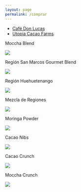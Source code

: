 ```yaml
---
layout: page
permalink: /comprar
---
```

<html lang="en">
<head>
  <meta charset="utf-8">
  <meta name="viewport" content="width=device-width, initial-scale=1">
  <title>jQuery UI Tabs - Default functionality</title>
  <link rel="stylesheet" href="//code.jquery.com/ui/1.12.1/themes/base/jquery-ui.css">
  <link rel="stylesheet" href="/resources/demos/style.css">
  <script src="https://code.jquery.com/jquery-1.12.4.js"></script>
  <script src="https://code.jquery.com/ui/1.12.1/jquery-ui.js"></script>
  <script>
  $( function() {
    $( "#tabs" ).tabs();
  } );
  </script>
</head>
<body id="bs-over">
 
<div id="tabs">
  <ul>
    <li id="ventana-1"><a href="#tabs-1">Café Don Lucas</a></li>
    <li id="ventana-2"><a href="#tabs-2">Utopia Cacao Farms</a></li>
  </ul>
  <div id="tabs-1">
   <div class="product" id="page-product">
	<div class="container">
		<div class="row">
			<div class="col-md-6 col-xs-12">
				<p>Moccha Blend</p>
				<a href="/moccha-blend"><img class="img-responsive" id="product-image" src="/images/moccha-blend.jpg"/></a>
			</div>
			<div class="col-md-6 col-xs-12">
				<p>Regi&oacute;n San Marcos Gourmet Blend</p>
				<a href="/region-san-marcos"><img class="img-responsive" id="product-image" src="/images/sanmarcos.jpg"/></a>
			</div>
		</div>
		<div class="row">
			<div class="col-md-6 col-xs-12">
				<p>Regi&oacute;n Huehuetenango</p>
				<a href="/region-huehuetenango"><img class="img-responsive" src="/images/huehue-2.png"/></a>
			</div>
			<div class="col-md-6 col-xs-12">
				<p>Mezcla de Regiones</p>
				<a href="/region-mezcla"><img class="img-responsive" src="/images/mezcla-2.png"/></a>
			</div>
		</div>
	</div>
</div>
</div>
  <div id="tabs-2">
    <div class="product" id="page-product">
	<div class="container">
		<div class="row">
			<div class="col-md-6 col-xs-12">
				<p>Moringa Powder</p>
				<a href="/moringa-powder"><img class="img-responsive" id="product-image" src="/images/moringa-powder.jpg"/></a>
			</div>
			<div class="col-md-6 col-xs-12">
				<p>Cacao Nibs</p>
				<a href="/cacao-nibs"><img class="img-responsive" id="product-image" src="/images/cacao-nibs.jpg"/></a>
			</div>
		</div>
		<div class="row">
			<div class="col-md-6 col-xs-12">
				<p>Cacao Crunch</p>
				<a href="/cacao-crunch"><img class="img-responsive" src="/images/cacao-crunch.jpg"/></a>
			</div>
			<div class="col-md-6 col-xs-12">
				<p>Moccha Crunch</p>
				<a href="/moccha-crunch"><img class="img-responsive" src="/images/moccha-crunch.jpg"/></a>
			</div>
		</div>
	</div>
</div>
  </div>
</div>
 
 
</body>
</html>